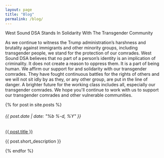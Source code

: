 ```yaml
---
layout: page
title: "Blog"
permalink: /blog/
---
```


West Sound DSA Stands In Solidarity With The Transgender Community

As we continue to witness the Trump administration’s harshness and brutality against immigrants and other minority groups, including transgender people, we stand for the protection of our comrades. West Sound DSA believes that no part of a person’s identity is an implication of criminality. It does not create a reason to oppress them. It is a part of being human.
We affirm our support for and solidarity with our transgender comrades. They have fought continuous battles for the rights of others and we will not sit idly by as they, or any other group, are put in the line of danger. A brighter future for the working class includes all, especially our transgender comrades.
We hope you'll continue to work with us to support our transgender comrades and other vulnerable communities. 


<div class="row my-5">
  {% for post in site.posts %}
    <div class="col-12">
      <h6 class="my-0 text-black-tint-2">{{ post.date | date: "%b %-d, %Y" }}</h6>
      <a class="my-0 article-link" href="{{ post.url }}">{{ post.title }}</a>
      <p>{{ post.short_description }}</p>
    </div>
  {% endfor %}
</div>

